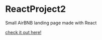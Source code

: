 # ReactProject2
Small AirBNB landing page made with React

[check it out here!](https://learningreactbetter1.netlify.app/)
